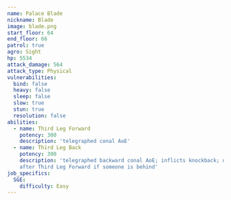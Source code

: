 ```yaml
---
name: Palace Blade
nickname: Blade
image: blade.png
start_floor: 64
end_floor: 66
patrol: true
agro: Sight
hp: 5534
attack_damage: 564
attack_type: Physical
vulnerabilities:
  bind: false
  heavy: false
  sleep: false
  slow: true
  stun: true
  resolution: false
abilities:
  - name: Third Leg Forward
    potency: 300
    description: 'telegraphed conal AoE'
  - name: Third Leg Back
    potency: 300
    description: 'telegraphed backward conal AoE; inflicts knockback; used
    after Third Leg Forward if someone is behind'
job_specifics:
  SGE:
    difficulty: Easy
---
```

